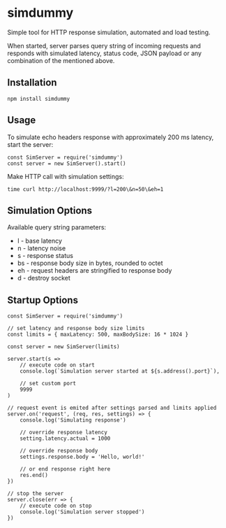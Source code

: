 
# simdummy

Simple tool for HTTP response simulation, automated and load testing.

When started, server parses query string of incoming requests and responds with simulated latency, status code, JSON payload or any combination of the mentioned above.


## Installation

```
npm install simdummy
```

## Usage

To simulate echo headers response with approximately 200 ms latency, start the server:

```
const SimServer = require('simdummy')
const server = new SimServer().start()
```

Make HTTP call with simulation settings:

```
time curl http://localhost:9999/?l=200\&n=50\&eh=1
```

## Simulation Options

Available query string parameters:

- l - base latency
- n - latency noise
- s - response status
- bs - response body size in bytes, rounded to octet
- eh - request headers are stringified to response body
- d - destroy socket


## Startup Options

```
const SimServer = require('simdummy')

// set latency and response body size limits
const limits = { maxLatency: 500, maxBodySize: 16 * 1024 }

const server = new SimServer(limits)

server.start(s =>
    // execute code on start
    console.log(`Simulation server started at ${s.address().port}`),

    // set custom port
    9999
)

// request event is emited after settings parsed and limits applied
server.on('request', (req, res, settings) => {
    console.log('Simulating response')

    // override response latency
    setting.latency.actual = 1000

    // override response body
    settings.response.body = 'Hello, world!'

    // or end response right here
    res.end()
})

// stop the server
server.close(err => {
    // execute code on stop
    console.log('Simulation server stopped')
})
```
